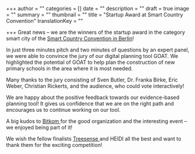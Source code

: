 +++
author = ""
categories = []
date = ""
description = ""
draft = true
image = ""
summary = ""
thumbnail = ""
title = "Startup Award at Smart Country Convention"
translationKey = ""

+++
Great news – we are the winners of the startup award in the category smart city of the [Smart Country Convention in Berlin](https://www.smartcountry.berlin/en/ "Smart Country Convention")!

In just three minutes pitch and two minutes of questions by an expert panel, we were able to convince the jury of our digital planning tool GOAT. We highlighted the potential of GOAT to help plan the construction of new primary schools in the area where it is most needed.

Many thanks to the jury consisting of Sven Butler, Dr. Franka Birke, Eric Weber, Christian Rickerts, and the audience, who could vote interactively!

We are happy about the positive feedback towards our evidence-based planning tool! It gives us confidence that we are on the right path and encourages us to continue working on our tool.

A big kudos to [Bitkom ](https://www.bitkom.org/EN "Bitkom")for the good organization and the interesting event – we enjoyed being part of it!

We wish the fellow finalists [Treesense ](https://treesense.net/ "Treesense")and HEIDI all the best and want to thank them for the exciting competition!